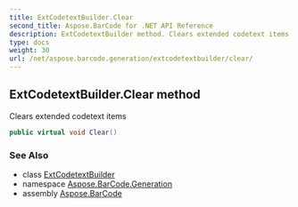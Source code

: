 ```yaml
---
title: ExtCodetextBuilder.Clear
second_title: Aspose.BarCode for .NET API Reference
description: ExtCodetextBuilder method. Clears extended codetext items
type: docs
weight: 30
url: /net/aspose.barcode.generation/extcodetextbuilder/clear/
---
```

## ExtCodetextBuilder.Clear method

Clears extended codetext items

```csharp
public virtual void Clear()
```

### See Also

* class [ExtCodetextBuilder](../)
* namespace [Aspose.BarCode.Generation](../../extcodetextbuilder/)
* assembly [Aspose.BarCode](../../../)


